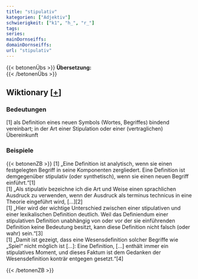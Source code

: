 ```yaml
---
title: "stipulativ"
kategorien: ["Adjektiv"]
schwierigkeit: ["k1", "h_", "r_"]
tags:
series:
mainDornseiffs:
domainDornseiffs:
url: "stipulativ"
---
```


{{< betonenÜbs >}}
**Übersetzung:**  
{{< /betonenÜbs >}}

## Wiktionary [[+](https://de.wiktionary.org/wiki/stipulativ)]

### Bedeutungen
[1] als Definition eines neuen Symbols (Wortes, Begriffes) bindend vereinbart; in der Art einer Stipulation oder einer (vertraglichen) Übereinkunft  

### Beispiele
{{< betonenZB >}}
[1] „Eine Definition ist analytisch, wenn sie einen festgelegten Begriff in seine Komponenten zergliedert. Eine Definition ist demgegenüber stipulativ (oder synthetisch), wenn sie einen neuen Begriff einführt.“[1]  
[1] „Als stipulativ bezeichne ich die Art und Weise einen sprachlichen Ausdruck zu verwenden, wenn der Ausdruck als terminus technicus in eine Theorie eingeführt wird, […][2]  
[1] „Hier wird der wichtige Unterschied zwischen einer stipulativen und einer lexikalischen Definition deutlich. Weil das Definiendum einer stipulativen Definition unabhängig von oder vor der sie einführenden Definition keine Bedeutung besitzt, kann diese Definition nicht falsch (oder wahr) sein.“[3]  
[1] „Damit ist gezeigt, dass eine Wesensdefinition solcher Begriffe wie „Spiel“ nicht möglich ist […]: Eine Definition, […] enthält immer ein stipulatives Moment, und dieses Faktum ist dem Gedanken der Wesensdefinition konträr entgegen gesetzt.“[4]  

{{< /betonenZB >}}


